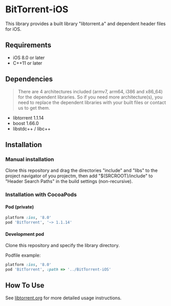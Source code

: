 # BitTorrent-iOS

This library provides a built library "libtorrent.a" and dependent header files for iOS.

## Requirements

- iOS 8.0 or later
- C++11 or later

## Dependencies

> There are 4 architectures included (armv7, arm64, i386 and x86_64) for the dependent libraries. So if you need more architecture(s), you need to replace the dependent libraries with your built files or contact us to get them.

- libtorrent 1.1.14
- boost 1.66.0
- libstdc++ / libc++

## Installation

### Manual installation

Clone this repository and drag the directories "include" and "libs" to the project navigator of you projectm, then add "$(SRCROOT)/include" to "Header Search Paths" in the build settings (non-recursive).


### Installation with CocoaPods

#### Pod (private)

```Ruby
platform :ios, '8.0'
pod 'BitTorrent', '~> 1.1.14'
```

#### Development pod

Clone this repository and specify the library directory.

Podfile example:

```Ruby
platform :ios, '8.0'
pod 'BitTorrent', :path => '../BitTorrent-iOS'
```

## How To Use

See [libtorrent.org](http://libtorrent.org/) for more detailed usage instructions.
